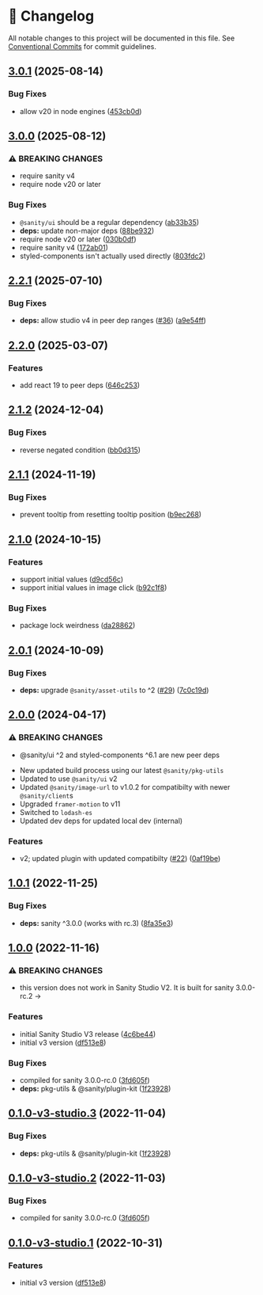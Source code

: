 <!-- markdownlint-disable --><!-- textlint-disable -->

# 📓 Changelog

All notable changes to this project will be documented in this file. See
[Conventional Commits](https://conventionalcommits.org) for commit guidelines.

## [3.0.1](https://github.com/sanity-io/sanity-plugin-hotspot-array/compare/v3.0.0...v3.0.1) (2025-08-14)

### Bug Fixes

- allow v20 in node engines ([453cb0d](https://github.com/sanity-io/sanity-plugin-hotspot-array/commit/453cb0d155ec9c844f2df6af281ce1fef295ee9d))

## [3.0.0](https://github.com/sanity-io/sanity-plugin-hotspot-array/compare/v2.2.1...v3.0.0) (2025-08-12)

### ⚠ BREAKING CHANGES

- require sanity v4
- require node v20 or later

### Bug Fixes

- `@sanity/ui` should be a regular dependency ([ab33b35](https://github.com/sanity-io/sanity-plugin-hotspot-array/commit/ab33b3581f836951d353926d7f4c51a8f6337f3c))
- **deps:** update non-major deps ([88be932](https://github.com/sanity-io/sanity-plugin-hotspot-array/commit/88be9328b4d13c2ca502cdf1c1b369372d781727))
- require node v20 or later ([030b0df](https://github.com/sanity-io/sanity-plugin-hotspot-array/commit/030b0dfd33a8b218f8bd9e2bd108f2d8c233faed))
- require sanity v4 ([172ab01](https://github.com/sanity-io/sanity-plugin-hotspot-array/commit/172ab01b0c6be4caa955c86305d756d3778d35fa))
- styled-components isn't actually used directly ([803fdc2](https://github.com/sanity-io/sanity-plugin-hotspot-array/commit/803fdc2a8c067f94698b16e203209460f93e3558))

## [2.2.1](https://github.com/sanity-io/sanity-plugin-hotspot-array/compare/v2.2.0...v2.2.1) (2025-07-10)

### Bug Fixes

- **deps:** allow studio v4 in peer dep ranges ([#36](https://github.com/sanity-io/sanity-plugin-hotspot-array/issues/36)) ([a9e54ff](https://github.com/sanity-io/sanity-plugin-hotspot-array/commit/a9e54ff809cd8b6054098d681e35f534d09e190a))

## [2.2.0](https://github.com/sanity-io/sanity-plugin-hotspot-array/compare/v2.1.2...v2.2.0) (2025-03-07)

### Features

- add react 19 to peer deps ([646c253](https://github.com/sanity-io/sanity-plugin-hotspot-array/commit/646c25367c2fcdd4941dc82b89123a1bb1a6a2a8))

## [2.1.2](https://github.com/sanity-io/sanity-plugin-hotspot-array/compare/v2.1.1...v2.1.2) (2024-12-04)

### Bug Fixes

- reverse negated condition ([bb0d315](https://github.com/sanity-io/sanity-plugin-hotspot-array/commit/bb0d3153ebf2bf9a67e2b07808a0259a6cf332be))

## [2.1.1](https://github.com/sanity-io/sanity-plugin-hotspot-array/compare/v2.1.0...v2.1.1) (2024-11-19)

### Bug Fixes

- prevent tooltip from resetting tooltip position ([b9ec268](https://github.com/sanity-io/sanity-plugin-hotspot-array/commit/b9ec268363957ec60304fc9f1dcc99d194b55893))

## [2.1.0](https://github.com/sanity-io/sanity-plugin-hotspot-array/compare/v2.0.1...v2.1.0) (2024-10-15)

### Features

- support initial values ([d9cd56c](https://github.com/sanity-io/sanity-plugin-hotspot-array/commit/d9cd56c83f4cf36ae296bbc0a56aca9cb8478446))
- support initial values in image click ([b92c1f8](https://github.com/sanity-io/sanity-plugin-hotspot-array/commit/b92c1f892ec168da9c50af1f3df0540ce54a1080))

### Bug Fixes

- package lock weirdness ([da28862](https://github.com/sanity-io/sanity-plugin-hotspot-array/commit/da2886248b30bf9f30602606d9f938d93831d1a0))

## [2.0.1](https://github.com/sanity-io/sanity-plugin-hotspot-array/compare/v2.0.0...v2.0.1) (2024-10-09)

### Bug Fixes

- **deps:** upgrade `@sanity/asset-utils` to ^2 ([#29](https://github.com/sanity-io/sanity-plugin-hotspot-array/issues/29)) ([7c0c19d](https://github.com/sanity-io/sanity-plugin-hotspot-array/commit/7c0c19d5eba0ac54bb27721a6706a3b2fbe36630))

## [2.0.0](https://github.com/sanity-io/sanity-plugin-hotspot-array/compare/v1.0.1...v2.0.0) (2024-04-17)

### ⚠ BREAKING CHANGES

- @sanity/ui ^2 and styled-components ^6.1 are new peer deps

* New updated build process using our latest `@sanity/pkg-utils`
* Updated to use `@sanity/ui` v2
* Updated `@sanity/image-url` to v1.0.2 for compatibilty with newer `@sanity/client`s
* Upgraded `framer-motion` to v11
* Switched to `lodash-es`
* Updated dev deps for updated local dev (internal)

### Features

- v2; updated plugin with updated compatibilty ([#22](https://github.com/sanity-io/sanity-plugin-hotspot-array/issues/22)) ([0af19be](https://github.com/sanity-io/sanity-plugin-hotspot-array/commit/0af19bee25a61d0e6b5ca4005fc3ccca33cbc3ef))

## [1.0.1](https://github.com/sanity-io/sanity-plugin-hotspot-array/compare/v1.0.0...v1.0.1) (2022-11-25)

### Bug Fixes

- **deps:** sanity ^3.0.0 (works with rc.3) ([8fa35e3](https://github.com/sanity-io/sanity-plugin-hotspot-array/commit/8fa35e30633edd97a9e437a2cf130373b6ca3e61))

## [1.0.0](https://github.com/sanity-io/sanity-plugin-hotspot-array/compare/v0.0.8...v1.0.0) (2022-11-16)

### ⚠ BREAKING CHANGES

- this version does not work in Sanity Studio V2.
  It is built for sanity 3.0.0-rc.2 ->

### Features

- initial Sanity Studio V3 release ([4c6be44](https://github.com/sanity-io/sanity-plugin-hotspot-array/commit/4c6be44a9dd62d776d633ac493264bd6478109df))
- initial v3 version ([df513e8](https://github.com/sanity-io/sanity-plugin-hotspot-array/commit/df513e8597862226af5464b2411cc925c0a05744))

### Bug Fixes

- compiled for sanity 3.0.0-rc.0 ([3fd605f](https://github.com/sanity-io/sanity-plugin-hotspot-array/commit/3fd605f993de5631410ed7e25d55af39d9f36cca))
- **deps:** pkg-utils & @sanity/plugin-kit ([1f23928](https://github.com/sanity-io/sanity-plugin-hotspot-array/commit/1f239289bddaede28ad5098bdcfeb98fd87eeb76))

## [0.1.0-v3-studio.3](https://github.com/sanity-io/sanity-plugin-hotspot-array/compare/v0.1.0-v3-studio.2...v0.1.0-v3-studio.3) (2022-11-04)

### Bug Fixes

- **deps:** pkg-utils & @sanity/plugin-kit ([1f23928](https://github.com/sanity-io/sanity-plugin-hotspot-array/commit/1f239289bddaede28ad5098bdcfeb98fd87eeb76))

## [0.1.0-v3-studio.2](https://github.com/sanity-io/sanity-plugin-hotspot-array/compare/v0.1.0-v3-studio.1...v0.1.0-v3-studio.2) (2022-11-03)

### Bug Fixes

- compiled for sanity 3.0.0-rc.0 ([3fd605f](https://github.com/sanity-io/sanity-plugin-hotspot-array/commit/3fd605f993de5631410ed7e25d55af39d9f36cca))

## [0.1.0-v3-studio.1](https://github.com/sanity-io/sanity-plugin-hotspot-array/compare/v0.0.8...v0.1.0-v3-studio.1) (2022-10-31)

### Features

- initial v3 version ([df513e8](https://github.com/sanity-io/sanity-plugin-hotspot-array/commit/df513e8597862226af5464b2411cc925c0a05744))
